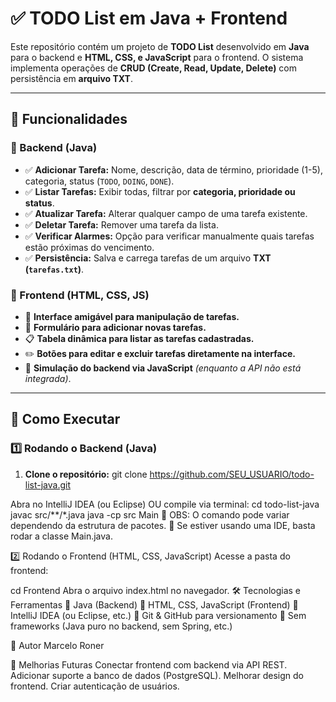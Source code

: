 # ✅ TODO List em Java + Frontend  

Este repositório contém um projeto de **TODO List** desenvolvido em **Java** para o backend e **HTML, CSS, e JavaScript** para o frontend. O sistema implementa operações de **CRUD (Create, Read, Update, Delete)** com persistência em **arquivo TXT**.

---

## 🚀 Funcionalidades  

### **📌 Backend (Java)**
- ✅ **Adicionar Tarefa:** Nome, descrição, data de término, prioridade (1-5), categoria, status (`TODO`, `DOING`, `DONE`).
- ✅ **Listar Tarefas:** Exibir todas, filtrar por **categoria, prioridade ou status**.
- ✅ **Atualizar Tarefa:** Alterar qualquer campo de uma tarefa existente.
- ✅ **Deletar Tarefa:** Remover uma tarefa da lista.
- ✅ **Verificar Alarmes:** Opção para verificar manualmente quais tarefas estão próximas do vencimento.
- ✅ **Persistência:** Salva e carrega tarefas de um arquivo **TXT (`tarefas.txt`)**.

### **📌 Frontend (HTML, CSS, JS)**
- 🎨 **Interface amigável para manipulação de tarefas.**
- 📝 **Formulário para adicionar novas tarefas.**
- 📋 **Tabela dinâmica para listar as tarefas cadastradas.**
- ✏️ **Botões para editar e excluir tarefas diretamente na interface.**
- 🔗 **Simulação do backend via JavaScript** *(enquanto a API não está integrada)*.

---

## 🔧 Como Executar

### **1️⃣ Rodando o Backend (Java)**
1. **Clone o repositório:**
git clone https://github.com/SEU_USUARIO/todo-list-java.git

Abra no IntelliJ IDEA (ou Eclipse) OU compile via terminal:
cd todo-list-java
javac src/**/*.java
java -cp src Main
📌 OBS: O comando pode variar dependendo da estrutura de pacotes.
📌 Se estiver usando uma IDE, basta rodar a classe Main.java.

2️⃣ Rodando o Frontend (HTML, CSS, JavaScript)
Acesse a pasta do frontend:

cd Frontend
Abra o arquivo index.html no navegador.
🛠️ Tecnologias e Ferramentas
🔹 Java (Backend)
🔹 HTML, CSS, JavaScript (Frontend)
🔹 IntelliJ IDEA (ou Eclipse, etc.)
🔹 Git & GitHub para versionamento
🔹 Sem frameworks (Java puro no backend, sem Spring, etc.)

👤 Autor
Marcelo Roner

📌 Melhorias Futuras
 Conectar frontend com backend via API REST.
 Adicionar suporte a banco de dados (PostgreSQL).
 Melhorar design do frontend.
 Criar autenticação de usuários.
